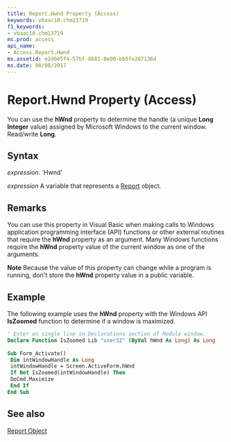 ```yaml
---
title: Report.Hwnd Property (Access)
keywords: vbaac10.chm13719
f1_keywords:
- vbaac10.chm13719
ms.prod: access
api_name:
- Access.Report.Hwnd
ms.assetid: e2d045f4-57bf-8681-0e00-bb5fe287136d
ms.date: 06/08/2017
---
```



# Report.Hwnd Property (Access)

You can use the  **hWnd** property to determine the handle (a unique **Long Integer** value) assigned by Microsoft Windows to the current window. Read/write **Long**.


## Syntax

 _expression_. 'Hwnd'

 _expression_ A variable that represents a [Report](./Access.Report.md) object.


## Remarks

You can use this property in Visual Basic when making calls to Windows application programming interface (API) functions or other external routines that require the  **hWnd** property as an argument. Many Windows functions require the **hWnd** property value of the current window as one of the arguments.


 **Note**  Because the value of this property can change while a program is running, don't store the  **hWnd** property value in a public variable.


## Example

The following example uses the  **hWnd** property with the Windows API **IsZoomed** function to determine if a window is maximized.


```vb
' Enter on single line in Declarations section of Module window. 
Declare Function IsZoomed Lib "user32" (ByVal hWnd As Long) As Long 
 
Sub Form_Activate() 
 Dim intWindowHandle As Long 
 intWindowHandle = Screen.ActiveForm.hWnd 
 If Not IsZoomed(intWindowHandle) Then 
 DoCmd.Maximize 
 End If 
End Sub
```


## See also


[Report Object](Access.Report.md)

